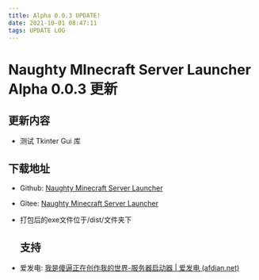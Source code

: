 ```yaml
---
title: Alpha 0.0.3 UPDATE!
date: 2021-10-01 08:47:11
tags: UPDATE LOG
---
```


# Naughty MInecraft Server Launcher Alpha 0.0.3 更新

## 更新内容

- 测试 Tkinter Gui 库


## 下载地址

- Github: [Naughty Minecraft Server Launcher](https://github.com/woshishabii/Naughty-Minecraft-Server-Launcher)

- Gitee: [Naughty Minecraft Server Launcher](https://gitee.com/chen_xingyu/minecraft-server-tool)

- 打包后的exe文件位于/dist/文件夹下

  ## 支持

- 爱发电: [我是傻逼正在创作我的世界-服务器启动器 | 爱发电 (afdian.net)](https://afdian.net/@woshishabi)

